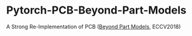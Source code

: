 # Pytorch-PCB-Beyond-Part-Models
A Strong Re-Implementation of PCB ([Beyond Part Models](https://arxiv.org/abs/1711.09349), ECCV2018)
